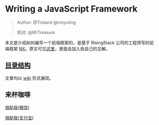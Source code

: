 # Writing a JavaScript Framework

> Author: @Troland  @moyuling
>
> 校对: @MrTreasure

本文是介绍如何编写一个前端框架的，是基于 RisingStack 公司的工程师写的前端框架 [NX](https://nx-framework.com/)。原文可见[这里](https://blog.risingstack.com/writing-a-javascript-framework-project-structuring/)，里面会加入些自己的见解。

## [目录结构](https://github.com/Troland/writing-a-javascript-framework/wiki)

文章均以 [wiki](https://github.com/Troland/writing-a-javascript-framework/wiki) 形式展现。

## 来杯咖啡

[捐助我(微信)](./assets/i-wechat.png)

[捐助我(支付宝)](./assets/i-alipay.png) 